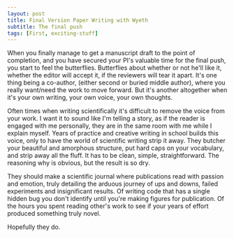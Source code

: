 ```yaml
---
layout: post
title: Final Version Paper Writing with Wyeth
subtitle: The final push
tags: [First, exciting-stuff]
---
```



When you finally manage to get a manuscript draft to the point of completion, and you have secured your PI's valuable time for the final push, you start to feel the butterflies.  Butterflies about whether or not he'll like it, whether the editor will accept it, if the reviewers will tear it apart.  It's one thing being a co-author, (either second or buried middle author), where you really want/need the work to move forward. But it's another altogether when it's your own writing, your own voice, your own thoughts.    

Often times when writing scientifically it's difficult to remove the voice from your work. I want it to sound like I'm telling a story, as if the reader is engaged with me personally, they are in the same room with me while I explain myself. Years of practice and creative writing in school builds this voice, only to have the world of scientific writing strip it away. They butcher your beautiful and amorphous structure, put hard caps on your vocabulary, and strip away all the fluff. It has to be clean, simple, straightforward. The reasoning why is obvious, but the result is so dry.  

They should make a scientific journal where publications read with passion and emotion, truly detailing the arduous journey of ups and downs, failed experiments and insignificant results. Of writing code that has a single hidden bug you don't identify until you're making figures for publication. Of the hours you spent reading other's work to see if your years of effort produced something truly novel. 

Hopefully they do.

